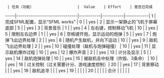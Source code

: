      | 任务（功能）                    |  Value    | Effort    | 是否已完成  
-----|-------------------------------|-----------|-----------|------------|
1    | 完成SFML配置，显示“SFML works”  | 0         |           |        yes    |
2    | 显示一架静止的飞机于屏幕底部       | 5         |           |        yes   |
3    | 背景音乐                       | 1         |           |     yes       |
4    | 左右键，控制移动飞机             | 10        |           |      yes      |
5    | 限制左右边界                    | 1         |           |      yes      |
6    | 空格键开炮，显示运动的炮弹        | 5         |           |     yes       |
7    | 炮弹飞出边界处理                | 2          |           |       yes    |
8    | 随机产生敌机，并向下运动          | 10        |           |      yes     |
9    | 敌机飞出边界处理                | 2         |           |         yes   |
10   | 碰撞处理（敌机与炮弹碰撞）        | 10         |           |      yes     |
11   | 显示敌机爆炸过程                | 10         |           |     yes       |
12   | 爆炸声音                       | 2         |           |      yes      |
13   | 计分及显示                     | 5         |           |       yes     |
14   | 敌机炮弹处理                   | 10         |           |      yes      |
15   | 被敌机击中处理（炸毁、3条命）     | 10          |           |      yes     |
16   | 过关控制（过关需要计分、游戏速度控制）| 20        |           |     yes      |
17   | 背景移动                             |            |           |      yes     |
18   | 敌机追寻                              |            |           |     yes      |
19   |                               |            |           |           |
20   |                               |            |           |           |
合计   |                              |            |           |           |


